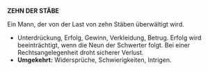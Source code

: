 **ZEHN DER STÄBE**

Ein Mann, der von der Last von zehn Stäben überwältigt wird.

* Unterdrückung, Erfolg, Gewinn, Verkleidung, Betrug. Erfolg wird beeinträchtigt, wenn die Neun der Schwerter folgt. Bei einer Rechtsangelegenheit droht sicherer Verlust. 
* **Umgekehrt:** Widersprüche, Schwierigkeiten, Intrigen. 
